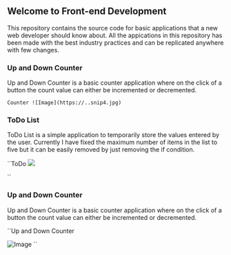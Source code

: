 
## Welcome to Front-end Development

This repository contains the source code for basic applications that a new web developer should know about.
All the appications in this repository has been made with the best industry practices and can be replicated anywhere with few changes.

### Up and Down Counter

Up and Down Counter is a basic counter application where on the click of a button the count value can either be incremented or decremented.

`` Counter
![Image](https://..snip4.jpg)
``

### ToDo List

ToDo List is a simple application to temporarily store the values entered by the user. Currently I have fixed the maximum number of items in the list to five but it can be easily removed by just removing the if condition.

``ToDo
![](https://...snip6.jpg)

``
### Up and Down Counter

Up and Down Counter is a basic counter application where on the click of a button the count value can either be incremented or decremented.

``Up and Down Counter

![Image](https://...snip4.jpg)
``

